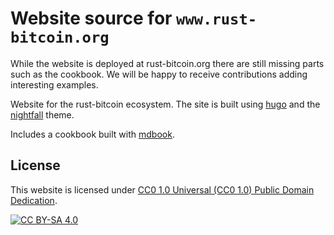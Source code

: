 # Website source for `www.rust-bitcoin.org`

While the website is deployed at rust-bitcoin.org there are still missing parts such as the cookbook.
We will be happy to receive contributions adding interesting examples.

Website for the rust-bitcoin ecosystem. The site is built using [hugo](https://gohugo.io/) and the
[nightfall](https://themes.gohugo.io/themes/hugo-theme-nightfall/) theme.

Includes a cookbook built with [mdbook](https://rust-lang.github.io/mdBook/).

## License

This website is licensed under [CC0 1.0 Universal (CC0 1.0) Public Domain Dedication][cc].

[![CC BY-SA 4.0][cc-image]][cc]

[cc]: https://creativecommons.org/publicdomain/zero/1.0/
[cc-image]: https://licensebuttons.net/l/by-sa/4.0/88x31.png
[cc-shield]: https://img.shields.io/badge/License-CC0%201.0-lightgrey.svg
